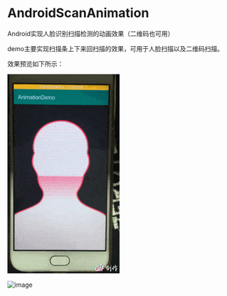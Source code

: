 # AndroidScanAnimation
Android实现人脸识别扫描检测的动画效果（二维码也可用）

demo主要实现扫描条上下来回扫描的效果，可用于人脸扫描以及二维码扫描。

效果预览如下所示：

![image](https://github.com/bsxy000/AndroidScanAnimation/blob/master/face_scan.png)

![image](https://github.com/bsxy000/AndroidScanAnimation/blob/master/face_scan.gif)
